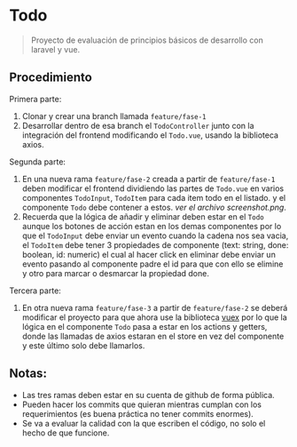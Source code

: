 # Todo

> Proyecto de evaluación de principios básicos de desarrollo con laravel y vue.

## Procedimiento

Primera parte:

1. Clonar y crear una branch llamada `feature/fase-1`
2. Desarrollar dentro de esa branch el `TodoController` junto con la integración del frontend modificando el
    `Todo.vue`, usando la biblioteca axios.

Segunda parte:

1. En una nueva rama `feature/fase-2` creada a partir de `feature/fase-1` deben modificar el frontend dividiendo las partes de `Todo.vue`
   en varios componentes `TodoInput`, `TodoItem` para cada item todo en el listado. y el componente
   `Todo` debe contener a estos. *ver el archivo screenshot.png*.
2. Recuerda que la lógica de añadir y eliminar deben estar en el `Todo` aunque los botones de acción estan en
   los demas componentes por lo que el `TodoInput` debe enviar un evento cuando la cadena nos sea vacia, el
   `TodoItem` debe tener 3 propiedades de componente (text: string, done: boolean, id: numeric) el cual al hacer
   click en eliminar debe enviar un evento pasando al componente padre el id para que con ello se elimine y otro para
   marcar o desmarcar la propiedad done.

Tercera parte:

1. En otra nueva rama `feature/fase-3` a partir de `feature/fase-2` se deberá modificar el proyecto para que ahora use
   la biblioteca [vuex](https://vuex.vuejs.org/en/) por lo que la lógica en el componente `Todo` pasa a estar en los
   actions y getters, donde las llamadas de axios estaran en el store en vez del componente y este último solo debe
   llamarlos.

## Notas:

- Las tres ramas deben estar en su cuenta de github de forma pública.
- Pueden hacer los commits que quieran mientras cumplan con los requerimientos (es buena práctica no tener commits enormes).
- Se va a evaluar la calidad con la que escriben el código, no solo el hecho de que funcione.